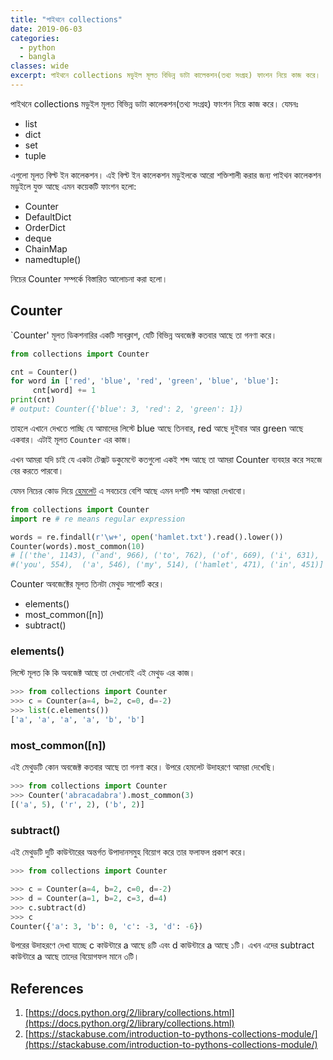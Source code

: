 ```yaml
---
title: "পাইথনে collections"
date: 2019-06-03
categories:
  - python
  - bangla
classes: wide
excerpt: পাইথনে collections মডুইল মূলত বিভিন্ন ডাটা কালেকশন(তথ্য সংগ্রহ) ফাংশন নিয়ে কাজ করে।
---
```


পাইথনে collections মডুইল মূলত বিভিন্ন ডাটা কালেকশন(তথ্য সংগ্রহ) ফাংশন নিয়ে কাজ করে। যেমনঃ

* list
* dict
* set
* tuple

এগুলো মূলত বিল্ট ইন কালেকশন। এই বিল্ট ইন কালেকশন মডুইলকে আরো শক্তিশালী করার জন্য পাইথন কালেকশন মডুইলে যুক্ত আছে এমন কয়েকটি ফাংশন হলো: 

* Counter
* DefaultDict
* OrderDict
* deque
* ChainMap
* namedtuple()

নিচের Counter সম্পর্কে বিস্তারিত আলোচনা করা হলো। 

## Counter

`Counter' মূলত ডিকশনারির একটি সাবক্লাশ, যেটি বিভিন্ন অবজেক্ট কতবার আছে তা গনণা করে। 

```py
from collections import Counter

cnt = Counter()
for word in ['red', 'blue', 'red', 'green', 'blue', 'blue']:
     cnt[word] += 1
print(cnt)
# output: Counter({'blue': 3, 'red': 2, 'green': 1})
```
তাহলে এখানে দেখতে পাচ্ছি যে আমাদের লিস্টে blue আছে তিনবার, red আছে দুইবার আর green আছে একবার। এটাই মূলত `Counter` এর কাজ।

এখন আমরা যদি চাই যে একটা টেক্সট ডকুমেন্টে কতগুলো একই শব্দ আছে তা আমরা Counter ব্যবহার করে সহজে বের করতে পারবো। 

যেমন নিচের কোড দিয়ে [হেমলেট](https://gist.github.com/provpup/2fc41686eab7400b796b) এ সবচেয়ে বেশি আছে এমন দশটি শব্দ আমরা দেখাবো। 

```py
from collections import Counter
import re # re means regular expression

words = re.findall(r'\w+', open('hamlet.txt').read().lower())
Counter(words).most_common(10)
# [('the', 1143), ('and', 966), ('to', 762), ('of', 669), ('i', 631),
#('you', 554),  ('a', 546), ('my', 514), ('hamlet', 471), ('in', 451)]


```
Counter অবজেক্টের মূলত তিনটা মেথুড সাপোর্ট করে। 
* elements()
* most_common([n])
* subtract()

### elements()

লিস্টে মূলত কি কি অবজেক্ট আছে তা দেখানোই এই মেথুড এর কাজ। 

```py
>>> from collections import Counter
>>> c = Counter(a=4, b=2, c=0, d=-2)
>>> list(c.elements())
['a', 'a', 'a', 'a', 'b', 'b']
```

### most_common([n])

এই মেথুডটি কোন অবজেক্ট কতবার আছে তা গনণা করে। উপরে হেমলেট উদাহরণে আমরা দেখেছি। 

```py
>>> from collections import Counter
>>> Counter('abracadabra').most_common(3)
[('a', 5), ('r', 2), ('b', 2)]

```

### subtract()

এই মেথুডটি দুটি কাউন্টারের অন্তর্গত উপাদানসমুহ বিয়োগ করে তার ফলাফল প্রকাশ করে।

```py
>>> from collections import Counter

>>> c = Counter(a=4, b=2, c=0, d=-2)
>>> d = Counter(a=1, b=2, c=3, d=4)
>>> c.subtract(d)
>>> c
Counter({'a': 3, 'b': 0, 'c': -3, 'd': -6})
```
উপরের উদাহরণে দেখা যাচ্ছে c কাউন্টারে a আছে ৪টি এবং d কাউন্টারে a আছে ১টি। এখন এদের subtract কাউন্টারে a আছে তাদের বিয়োগফল মানে ৩টি। 

## References
1. [https://docs.python.org/2/library/collections.html](https://docs.python.org/2/library/collections.html)
2. [https://stackabuse.com/introduction-to-pythons-collections-module/](https://stackabuse.com/introduction-to-pythons-collections-module/)
